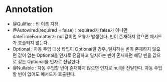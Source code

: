 # Annotation
+ @Qulifier : 빈 이름 지정
+ @Autowired(required = false) : required가 false가 아니면 dateTimeFormatter가 null값이면 오류가 발생한다. 빈이 존재하지 않으면 메서드가 호출되지 않는다.
+ Optional : 자동 주입 대상 타입이 Optional일 경우, 일치하는 빈이 존재하지 않으면 값이 없는 Optional을 인자로 전달하고 일치하는 빈이 존재하면 해당 빈을 값으로 갖는 Optional을 인자로 전달한다.
+ @Nullable : 자동 주입할 빈이 존재하지 않으면 인자로 null을 전달한다. 자동 주입할 빈이 없어도 메서드가 호출된다.
